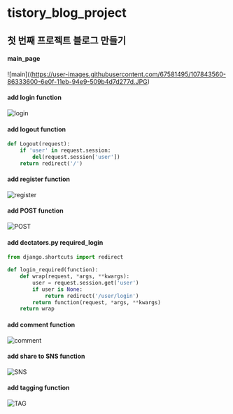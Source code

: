 # tistory_blog_project
## 첫 번째 프로젝트 블로그 만들기

#### main_page
![main]((https://user-images.githubusercontent.com/67581495/107843560-86333600-6e0f-11eb-94e9-509b4d7d277d.JPG)

#### add login function
![login](https://user-images.githubusercontent.com/67581495/107843727-c1823480-6e10-11eb-9fac-8ce5ed97fcff.JPG)
#### add logout function
```python
def Logout(request):
    if 'user' in request.session:
        del(request.session['user'])
    return redirect('/')
```
#### add register function
![register](https://user-images.githubusercontent.com/67581495/107843730-c515bb80-6e10-11eb-8c3b-345778284abc.JPG)

#### add POST function
![POST](https://user-images.githubusercontent.com/67581495/107843728-c34bf800-6e10-11eb-8310-317ca853ea9a.JPG)
#### add dectators.py required_login
```python
from django.shortcuts import redirect

def login_required(function):
    def wrap(request, *args, **kwargs):
        user = request.session.get('user')
        if user is None:
            return redirect('/user/login')
        return function(request, *args, **kwargs)
    return wrap
```
#### add comment function
![comment](https://user-images.githubusercontent.com/67581495/107843561-87646300-6e0f-11eb-827e-3d91e431c6c4.JPG)

#### add share to SNS function
![SNS](https://user-images.githubusercontent.com/67581495/107843731-c6df7f00-6e10-11eb-83cf-b86ce09488a3.JPG)
#### add tagging function
![TAG](https://user-images.githubusercontent.com/67581495/107843732-c810ac00-6e10-11eb-85e1-188e9e458b8a.JPG)


